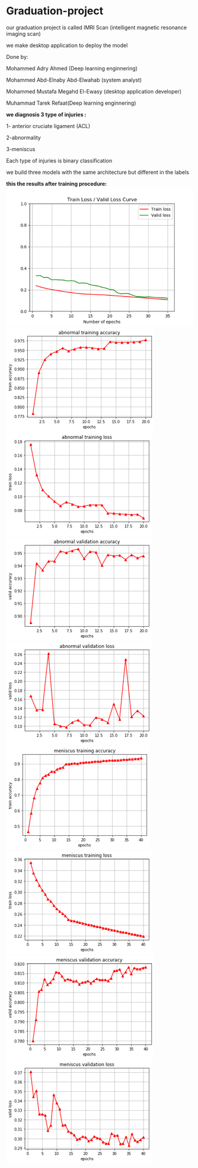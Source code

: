 # Graduation-project
our graduation project is called IMRI Scan (intelligent magnetic resonance imaging scan)

we make desktop application to deploy the model

Done by:

Mohammed Adry Ahmed (Deep learning enginnering)

Mohammed Abd-Elnaby Abd-Elwahab (system analyst)

Mohammed Mustafa Megahd El-Ewasy (desktop application developer)

Muhammad Tarek Refaat(Deep learning enginnering)




**we diagnosis 3 type of injuries :**

1- anterior cruciate ligament (ACL)

2-abnormality

3-meniscus

Each type of injuries is binary classification

we build three models with the same architecture but different in the labels 


**this the results after training procedure:**
![alt text](https://github.com/muhammadtarek98/Graduation-project/blob/master/training%20results/ACL%20train%20and%20validation%20loss.png)
![alt text](https://github.com/muhammadtarek98/Graduation-project/blob/master/training%20results/abnormal%20training%20accuracy.png)
![alt text](https://github.com/muhammadtarek98/Graduation-project/blob/master/training%20results/abnormal%20training%20loss.png)
![alt text](https://github.com/muhammadtarek98/Graduation-project/blob/master/training%20results/abnormal%20validation%20accuracy.png)
![alt text](https://github.com/muhammadtarek98/Graduation-project/blob/master/training%20results/abnormal%20validation%20loss.png)
![alt text](https://github.com/muhammadtarek98/Graduation-project/blob/master/training%20results/meniscus%20training%20accuracy.png)
![alt text](https://github.com/muhammadtarek98/Graduation-project/blob/master/training%20results/meniscus%20training%20loss.png)
![alt text](https://github.com/muhammadtarek98/Graduation-project/blob/master/training%20results/meniscus%20validation%20accuracy.png)
![alt text](https://github.com/muhammadtarek98/Graduation-project/blob/master/training%20results/meniscus%20validation%20loss.png)
